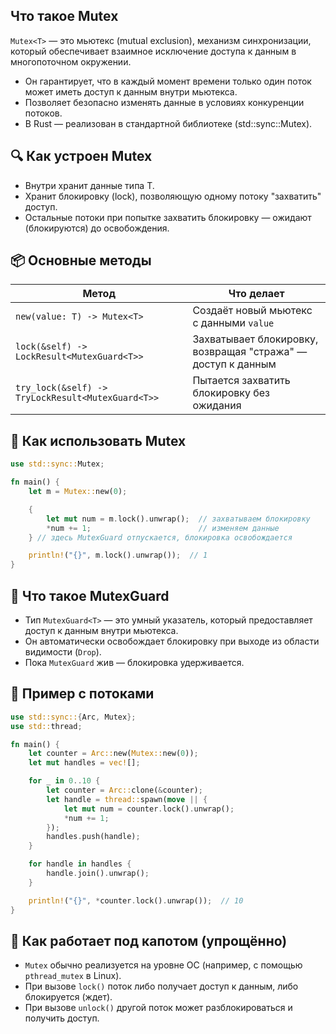 ## Что такое Mutex<T>

`Mutex<T>` — это мьютекс (mutual exclusion), механизм синхронизации, который обеспечивает взаимное исключение доступа к данным в многопоточном окружении.
- Он гарантирует, что в каждый момент времени только один поток может иметь доступ к данным внутри мьютекса.
- Позволяет безопасно изменять данные в условиях конкуренции потоков.
- В Rust — реализован в стандартной библиотеке (std::sync::Mutex).

## 🔍 Как устроен Mutex<T>

- Внутри хранит данные типа T.
- Хранит блокировку (lock), позволяющую одному потоку "захватить" доступ.
- Остальные потоки при попытке захватить блокировку — ожидают (блокируются) до освобождения.

## 📦 Основные методы

| Метод                                             | Что делает                                                   |
| ------------------------------------------------- | ------------------------------------------------------------ |
| `new(value: T) -> Mutex<T>`                       | Создаёт новый мьютекс с данными `value`                      |
| `lock(&self) -> LockResult<MutexGuard<T>>`        | Захватывает блокировку, возвращая "стража" — доступ к данным |
| `try_lock(&self) -> TryLockResult<MutexGuard<T>>` | Пытается захватить блокировку без ожидания                   |


## 🔑 Как использовать Mutex

````rust
use std::sync::Mutex;

fn main() {
    let m = Mutex::new(0);

    {
        let mut num = m.lock().unwrap();  // захватываем блокировку
        *num += 1;                        // изменяем данные
    } // здесь MutexGuard отпускается, блокировка освобождается

    println!("{}", m.lock().unwrap());  // 1
}
````

## 🧠 Что такое MutexGuard
- Тип `MutexGuard<T>` — это умный указатель, который предоставляет доступ к данным внутри мьютекса.
- Он автоматически освобождает блокировку при выходе из области видимости (`Drop`).
- Пока `MutexGuard` жив — блокировка удерживается.

## 🔧 Пример с потоками
````rust
use std::sync::{Arc, Mutex};
use std::thread;

fn main() {
    let counter = Arc::new(Mutex::new(0));
    let mut handles = vec![];

    for _ in 0..10 {
        let counter = Arc::clone(&counter);
        let handle = thread::spawn(move || {
            let mut num = counter.lock().unwrap();
            *num += 1;
        });
        handles.push(handle);
    }

    for handle in handles {
        handle.join().unwrap();
    }

    println!("{}", *counter.lock().unwrap());  // 10
}
````

## 🔄 Как работает под капотом (упрощённо)
- `Mutex` обычно реализуется на уровне ОС (например, с помощью `pthread_mutex` в Linux).
- При вызове `lock()` поток либо получает доступ к данным, либо блокируется (ждет).
- При вызове `unlock()` другой поток может разблокироваться и получить доступ.


